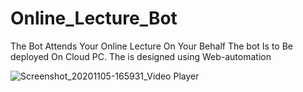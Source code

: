 # Online_Lecture_Bot
The Bot Attends Your Online Lecture On Your Behalf The bot Is to Be deployed On Cloud PC. The is designed using Web-automation  

![Screenshot_20201105-165931_Video Player](https://user-images.githubusercontent.com/63660013/99139833-40c16a00-2662-11eb-84ff-26497ecbaba7.jpg)
